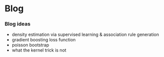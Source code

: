# Blog

### Blog ideas
* density estimation via supervised learning & association rule generation
* gradient boosting loss function
* poisson bootstrap
* what the kernel trick is not
